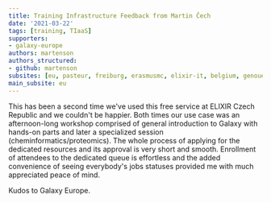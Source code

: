 ```yaml
---
title: Training Infrastructure Feedback from Martin Čech
date: '2021-03-22'
tags: [training, TIaaS]
supporters:
- galaxy-europe
authors: martenson
authors_structured:
- github: martenson
subsites: [eu, pasteur, freiburg, erasmusmc, elixir-it, belgium, genouest]
main_subsite: eu
---
```



This has been a second time we've used this free service at ELIXIR Czech Republic and we couldn't be happier. Both times our use case was an afternoon-long workshop comprised of general introduction to Galaxy with hands-on parts and later a specialized session (cheminformatics/proteomics). The whole process of applying for the dedicated resources and its approval is very short and smooth. Enrollment of attendees to the dedicated queue is effortless and the added convenience of seeing everybody's jobs statuses provided me with much appreciated peace of mind.

Kudos to Galaxy Europe.

